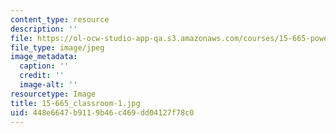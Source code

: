 ```yaml
---
content_type: resource
description: ''
file: https://ol-ocw-studio-app-qa.s3.amazonaws.com/courses/15-665-power-and-negotiation-spring-2014/448e6647b9119b46c469dd04127f78c0_15-665_classroom-1.jpg
file_type: image/jpeg
image_metadata:
  caption: ''
  credit: ''
  image-alt: ''
resourcetype: Image
title: 15-665_classroom-1.jpg
uid: 448e6647-b911-9b46-c469-dd04127f78c0
---
```

